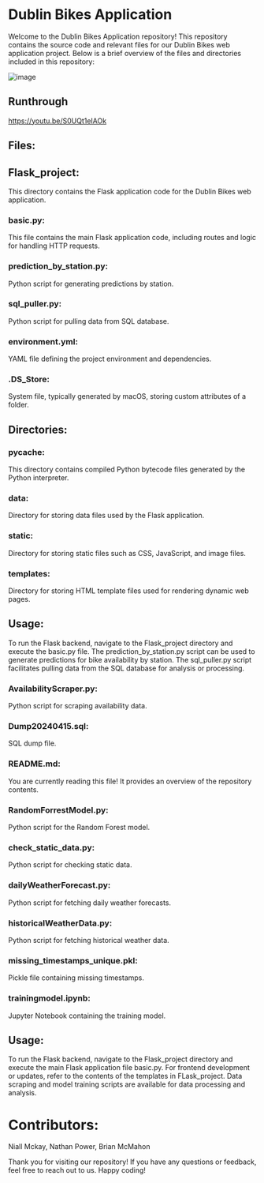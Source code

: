 # Dublin Bikes Application
Welcome to the Dublin Bikes Application repository! This repository contains the source code and relevant files for our Dublin Bikes web application project. Below is a brief overview of the files and directories included in this repository:

![image](https://github.com/Niallmckayy/UCDBikes/assets/143412613/bf9d6db6-e006-4e42-af1c-4c0883cd9d25)

## Runthrough

https://youtu.be/S0UQt1eIAOk


## Files:
## Flask_project: 
This directory contains the Flask application code for the Dublin Bikes web application.

### basic.py:
This file contains the main Flask application code, including routes and logic for handling HTTP requests.
### prediction_by_station.py:
Python script for generating predictions by station.
### sql_puller.py:
Python script for pulling data from SQL database.
### environment.yml: 
YAML file defining the project environment and dependencies.

### .DS_Store: 
System file, typically generated by macOS, storing custom attributes of a folder.
## Directories:
### pycache: 
This directory contains compiled Python bytecode files generated by the Python interpreter.
### data: 
Directory for storing data files used by the Flask application.
### static: 
Directory for storing static files such as CSS, JavaScript, and image files.
### templates:
Directory for storing HTML template files used for rendering dynamic web pages.
## Usage:
To run the Flask backend, navigate to the Flask_project directory and execute the basic.py file.
The prediction_by_station.py script can be used to generate predictions for bike availability by station.
The sql_puller.py script facilitates pulling data from the SQL database for analysis or processing.

### AvailabilityScraper.py:
Python script for scraping availability data.
### Dump20240415.sql: 
SQL dump file.
###  README.md: 
You are currently reading this file! It provides an overview of the repository contents.
### RandomForrestModel.py: 
Python script for the Random Forest model.
### check_static_data.py:
Python script for checking static data.
### dailyWeatherForecast.py: 
Python script for fetching daily weather forecasts.
### historicalWeatherData.py: 
Python script for fetching historical weather data.
### missing_timestamps_unique.pkl: 
Pickle file containing missing timestamps.
### trainingmodel.ipynb: 
Jupyter Notebook containing the training model.
## Usage:
To run the Flask backend, navigate to the Flask_project directory and execute the main Flask application file basic.py.
For frontend development or updates, refer to the contents of the templates in FLask_project.
Data scraping and model training scripts are available for data processing and analysis.

# Contributors:
Niall Mckay,
Nathan Power,
Brian McMahon

Thank you for visiting our repository! If you have any questions or feedback, feel free to reach out to us. Happy coding!
